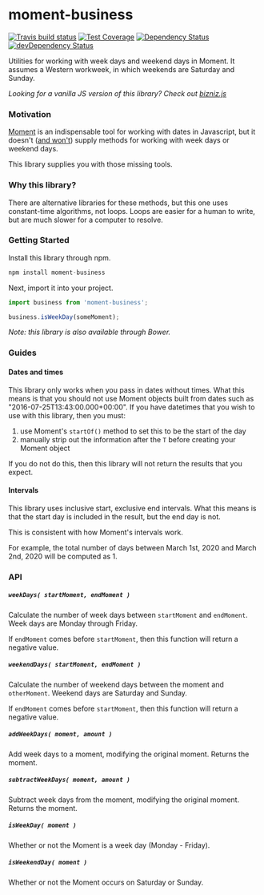 # moment-business
[![Travis build status](http://img.shields.io/travis/jamesplease/moment-business.svg?style=flat)](https://travis-ci.org/jamesplease/moment-business)
[![Test Coverage](https://codeclimate.com/github/jmeas/moment-business/badges/coverage.svg)](https://codeclimate.com/github/jmeas/moment-business)
[![Dependency Status](https://david-dm.org/jamesplease/moment-business.svg)](https://david-dm.org/jamesplease/moment-business)
[![devDependency Status](https://david-dm.org/jamesplease/moment-business/dev-status.svg)](https://david-dm.org/jamesplease/moment-business#info=devDependencies)

Utilities for working with week days and weekend days in Moment. It assumes a Western
workweek, in which weekends are Saturday and Sunday.

*Looking for a vanilla JS version of this library? Check out
[bizniz.js](https://github.com/jmeas/bizniz.js)*

### Motivation

[Moment](http://momentjs.com/) is an indispensable tool for working with dates in Javascript, but it
doesn't ([and won't](https://github.com/moment/moment/issues/1947#issuecomment-269811073)) supply methods for working with week days or weekend days.

This library supplies you with those missing tools.

### Why this library?

There are alternative libraries for these methods, but this one uses constant-time algorithms, not loops.
Loops are easier for a human to write, but are much slower for a computer to resolve.

### Getting Started

Install this library through npm.

```js
npm install moment-business
```

Next, import it into your project.

```js
import business from 'moment-business';

business.isWeekDay(someMoment);
```

*Note: this library is also available through Bower.*

### Guides

#### Dates and times

This library only works when you pass in dates without times. What this means is
that you should not use Moment objects built from dates such as
"2016-07-25T13:43:00.000+00:00". If you have datetimes that you wish to use with
this library, then you must:

1. use Moment's `startOf()` method to set this to be the start of the day
2. manually strip out the information after the `T` before creating your Moment
  object

If you do not do this, then this library will not return the results that you
expect.

#### Intervals

This library uses inclusive start, exclusive end intervals. What this means is
that the start day is included in the result, but the end day is not.

This is consistent with how Moment's intervals work.

For example, the total number of days between March 1st, 2020 and March 2nd,
2020 will be computed as 1.

### API

##### `weekDays( startMoment, endMoment )`

Calculate the number of week days between `startMoment` and `endMoment`. Week days are Monday through Friday.

If `endMoment` comes before `startMoment`, then this function will return a negative value.

##### `weekendDays( startMoment, endMoment )`

Calculate the number of weekend days between the moment and `otherMoment`. Weekend days are Saturday and Sunday.

If `endMoment` comes before `startMoment`, then this function will return a negative value.

##### `addWeekDays( moment, amount )`

Add week days to a moment, modifying the original moment. Returns the moment.

##### `subtractWeekDays( moment, amount )`

Subtract week days from the moment, modifying the original moment. Returns the moment.

##### `isWeekDay( moment )`

Whether or not the Moment is a week day (Monday - Friday).

##### `isWeekendDay( moment )`

Whether or not the Moment occurs on Saturday or Sunday.
